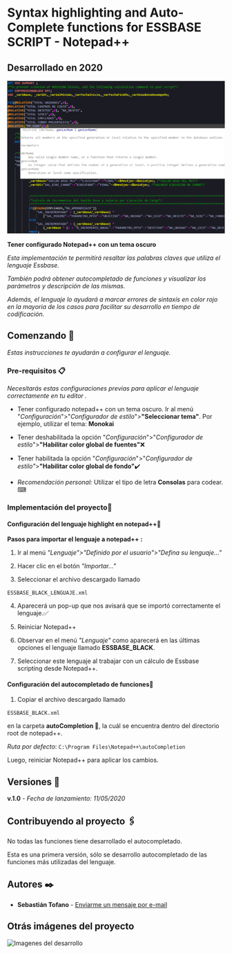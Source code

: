 # Syntax highlighting and Auto-Complete functions for ESSBASE SCRIPT - Notepad++

## Desarrollado en 2020

![Imagenes del desarrollo](https://github.com/sebastiantofano/lenguaje-essbase-notepad/blob/master/img/imagen_1.png?raw=true)

**Tener configurado Notepad++ con un tema oscuro**

_Esta implementación te permitirá resaltar las palabras claves que utiliza el lenguaje Essbase._

_También podrá obtener autocompletado de funciones y visualizar los parámetros y descripción de las mismas._
 
_Además, el lenguaje lo ayudará a marcar errores de sintaxis en color rojo en la mayoria de los casos para facilitar su desarrollo en tiempo de codificación._

## Comenzando 🚀

_Estas instrucciones te ayudarán a configurar el lenguaje._

### Pre-requisitos 📋

_Necesitarás estas configuraciones previas para aplicar el lenguaje correctamente en tu editor ._


* Tener configurado notepad++ con un tema oscuro.
Ir al menú "*Configuración*">"*Configurador de estilo*">**"Seleccionar tema"**.
Por ejemplo, utilizar el tema: **Monokai**

* Tener deshabilitada la opción "*Configuración*">"*Configurador de estilo*">**"Habilitar color global de fuentes"**❌

* Tener habilitada la opción "*Configuración*">"*Configurador de estilo"*>**"Habilitar color global de fondo"**✔️

* *Recomendación personal:* Utilizar el tipo de letra **Consolas** para codear. ⌨

### Implementación del proyecto🔧
#### Configuración del lenguaje highlight en notepad++📖

**Pasos para importar el lenguaje a notepad++ :**

1. Ir al menú *"Lenguaje">"Definido por el usuario">"Defina su lenguaje..."*

2. Hacer clic en el botón *"Importar..."*

3. Seleccionar el archivo descargado llamado 
```
ESSBASE_BLACK_LENGUAJE.xml
```

4. Aparecerá un pop-up que nos avisará que se importó correctamente el lenguaje.✅

5. Reiniciar Notepad++

6. Observar en el menú *"Lenguaje"* como aparecerá en las últimas opciones el lenguaje llamado **ESSBASE_BLACK**.

7. Seleccionar este lenguaje al trabajar con un cálculo de Essbase scripting desde Notepad++.

#### Configuración del autocompletado de funciones📖

1. Copiar el archivo descargado llamado 
```
ESSBASE_BLACK.xml
``` 
en la carpeta **autoCompletion 📁**, la cuál se encuentra dentro del directorio root de notepad++. 

*Ruta por defecto*:
```C:\Program Files\Notepad++\autoCompletion ``` 


Luego, reiniciar Notepad++ para aplicar los cambios.

## Versiones 📌
**v.1.0** - *Fecha de lanzamiento: 11/05/2020*

## Contribuyendo al proyecto 🖇️

No todas las funciones tiene desarrollado el autocompletado. 

Esta es una primera versión, sólo se desarrollo autocompletado de las funciones más utilizadas del lenguaje.


## Autores ✒️

* **Sebastián Tofano** - [Enviarme un mensaje por e-mail](mailto:sebastian.tofano@oracle.com)

## Otrás imágenes del proyecto

![Imagenes del desarrollo](https://github.com/sebastiantofano/lenguaje-essbase-notepad/blob/master/img/imagen_2.png?raw=true)
